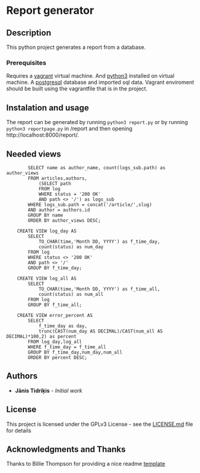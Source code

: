 # Report generator

## Description

This python project generates a report from a database.

### Prerequisites

Requires a [vagrant](https://www.vagrantup.com/downloads.html) virtual machine.
And [python3](https://www.python.org/downloads/) installed on virtual machine.
A [postgresql](https://www.postgresql.org/download/) database and imported sql data.
Vagrant enviroment should be built using the vagrantfile that is in the project.

## Instalation and usage

The report can be generated by running ``` python3 report.py ``` or by running ``` python3 reportpage.py ``` in /report and
then opening http://localhost:8000/report/.

## Needed views

```CREATE VIEW popular_article_authors AS
    	SELECT name as author_name, count(logs_sub.path) as author_views
    	FROM articles,authors,
	        (SELECT path
	        FROM log
	        WHERE status = '200 OK'
	        AND path <> '/') as logs_sub
    	WHERE logs_sub.path = concat('/article/',slug)
    	AND author = authors.id
    	GROUP BY name
    	ORDER BY author_views DESC;

 	CREATE VIEW log_day AS
        SELECT
            TO_CHAR(time,'Month DD, YYYY') as f_time_day,
            count(status) as num_day
        FROM log
        WHERE status <> '200 OK'
        AND path <> '/'
        GROUP BY f_time_day;

	CREATE VIEW log_all AS
        SELECT
            TO_CHAR(time,'Month DD, YYYY') as f_time_all,
            count(status) as num_all
        FROM log
        GROUP BY f_time_all;

	CREATE VIEW error_percent AS
    	SELECT
        	f_time_day as day,
        	trunc(CAST(num_day AS DECIMAL)/CAST(num_all AS DECIMAL)*100,2) as percent
    	FROM log_day,log_all
    	WHERE f_time_day = f_time_all
    	GROUP BY f_time_day,num_day,num_all
    	ORDER BY percent DESC;
```

## Authors

* **Jānis Tidriķis** - *Initial work*

## License

This project is licensed under the GPLv3 License - see the [LICENSE.md](https://github.com/janist7/udacity-movie-site/blob/master/LICENSE) file for details

## Acknowledgments and Thanks

Thanks to Billie Thompson for providing a nice readme [template](https://gist.github.com/PurpleBooth/109311bb0361f32d87a2)

